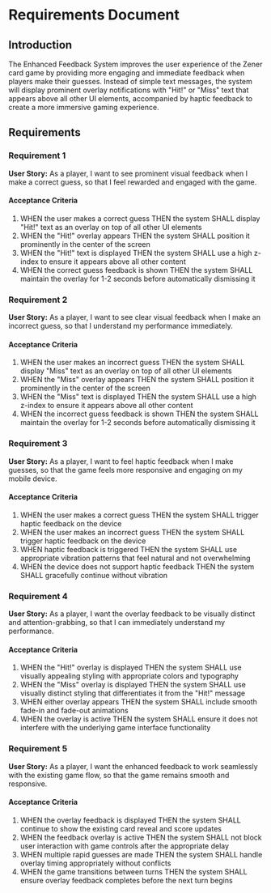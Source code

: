 # Requirements Document

## Introduction

The Enhanced Feedback System improves the user experience of the Zener card game by providing more engaging and immediate feedback when players make their guesses. Instead of simple text messages, the system will display prominent overlay notifications with "Hit!" or "Miss" text that appears above all other UI elements, accompanied by haptic feedback to create a more immersive gaming experience.

## Requirements

### Requirement 1

**User Story:** As a player, I want to see prominent visual feedback when I make a correct guess, so that I feel rewarded and engaged with the game.

#### Acceptance Criteria

1. WHEN the user makes a correct guess THEN the system SHALL display "Hit!" text as an overlay on top of all other UI elements
2. WHEN the "Hit!" overlay appears THEN the system SHALL position it prominently in the center of the screen
3. WHEN the "Hit!" text is displayed THEN the system SHALL use a high z-index to ensure it appears above all other content
4. WHEN the correct guess feedback is shown THEN the system SHALL maintain the overlay for 1-2 seconds before automatically dismissing it

### Requirement 2

**User Story:** As a player, I want to see clear visual feedback when I make an incorrect guess, so that I understand my performance immediately.

#### Acceptance Criteria

1. WHEN the user makes an incorrect guess THEN the system SHALL display "Miss" text as an overlay on top of all other UI elements
2. WHEN the "Miss" overlay appears THEN the system SHALL position it prominently in the center of the screen
3. WHEN the "Miss" text is displayed THEN the system SHALL use a high z-index to ensure it appears above all other content
4. WHEN the incorrect guess feedback is shown THEN the system SHALL maintain the overlay for 1-2 seconds before automatically dismissing it

### Requirement 3

**User Story:** As a player, I want to feel haptic feedback when I make guesses, so that the game feels more responsive and engaging on my mobile device.

#### Acceptance Criteria

1. WHEN the user makes a correct guess THEN the system SHALL trigger haptic feedback on the device
2. WHEN the user makes an incorrect guess THEN the system SHALL trigger haptic feedback on the device
3. WHEN haptic feedback is triggered THEN the system SHALL use appropriate vibration patterns that feel natural and not overwhelming
4. WHEN the device does not support haptic feedback THEN the system SHALL gracefully continue without vibration

### Requirement 4

**User Story:** As a player, I want the overlay feedback to be visually distinct and attention-grabbing, so that I can immediately understand my performance.

#### Acceptance Criteria

1. WHEN the "Hit!" overlay is displayed THEN the system SHALL use visually appealing styling with appropriate colors and typography
2. WHEN the "Miss" overlay is displayed THEN the system SHALL use visually distinct styling that differentiates it from the "Hit!" message
3. WHEN either overlay appears THEN the system SHALL include smooth fade-in and fade-out animations
4. WHEN the overlay is active THEN the system SHALL ensure it does not interfere with the underlying game interface functionality

### Requirement 5

**User Story:** As a player, I want the enhanced feedback to work seamlessly with the existing game flow, so that the game remains smooth and responsive.

#### Acceptance Criteria

1. WHEN the overlay feedback is displayed THEN the system SHALL continue to show the existing card reveal and score updates
2. WHEN the feedback overlay is active THEN the system SHALL not block user interaction with game controls after the appropriate delay
3. WHEN multiple rapid guesses are made THEN the system SHALL handle overlay timing appropriately without conflicts
4. WHEN the game transitions between turns THEN the system SHALL ensure overlay feedback completes before the next turn begins
